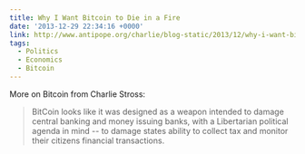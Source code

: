```yaml
---
title: Why I Want Bitcoin to Die in a Fire
date: '2013-12-29 22:34:16 +0000'
link: http://www.antipope.org/charlie/blog-static/2013/12/why-i-want-bitcoin-to-die-in-a.html
tags:
  - Politics
  - Economics
  - Bitcoin
---
```

More on Bitcoin from Charlie Stross:

> BitCoin looks like it was designed as a weapon intended to damage central banking and money issuing banks, with a Libertarian political agenda in mind -- to damage states ability to collect tax and monitor their citizens financial transactions.
